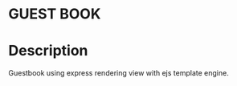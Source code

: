 GUEST BOOK
==========

Description
===========
Guestbook using express rendering view with ejs template engine.